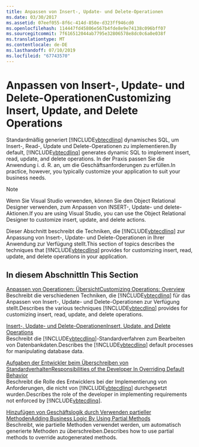 ```yaml
---
title: Anpassen von Insert-, Update- und Delete-Operationen
ms.date: 03/30/2017
ms.assetid: 07eef055-8f6c-414d-850e-d323ff946cd0
ms.openlocfilehash: 114447fd45806e567b4fde8e9e74138c096bff07
ms.sourcegitcommit: 7f616512044ab7795e32806578e8dc0c6a0e038f
ms.translationtype: MT
ms.contentlocale: de-DE
ms.lasthandoff: 07/10/2019
ms.locfileid: "67743570"
---
```

# <a name="customizing-insert-update-and-delete-operations"></a><span data-ttu-id="5b823-102">Anpassen von Insert-, Update- und Delete-Operationen</span><span class="sxs-lookup"><span data-stu-id="5b823-102">Customizing Insert, Update, and Delete Operations</span></span>
<span data-ttu-id="5b823-103">Standardmäßig generiert [!INCLUDE[vbtecdlinq](../../../../../../includes/vbtecdlinq-md.md)] dynamisches SQL, um Insert-, Read-, Update und Delete-Operationen zu implementieren.</span><span class="sxs-lookup"><span data-stu-id="5b823-103">By default, [!INCLUDE[vbtecdlinq](../../../../../../includes/vbtecdlinq-md.md)] generates dynamic SQL to implement insert, read, update, and delete operations.</span></span> <span data-ttu-id="5b823-104">In der Praxis passen Sie die Anwendung i. d. R. an, um die Geschäftsanforderungen zu erfüllen.</span><span class="sxs-lookup"><span data-stu-id="5b823-104">In practice, however, you typically customize your application to suit your business needs.</span></span>  
  
> [!NOTE]
>  <span data-ttu-id="5b823-105">Wenn Sie Visual Studio verwenden, können Sie den Object Relational Designer verwenden, zum Anpassen von INSERT-, Update- und delete-Aktionen.</span><span class="sxs-lookup"><span data-stu-id="5b823-105">If you are using Visual Studio, you can use the Object Relational Designer to customize insert, update, and delete actions.</span></span>  
  
 <span data-ttu-id="5b823-106">Dieser Abschnitt beschreibt die Techniken, die [!INCLUDE[vbtecdlinq](../../../../../../includes/vbtecdlinq-md.md)] zur Anpassung von Insert-, Update- und Delete-Operationen in Ihrer Anwendung zur Verfügung stellt.</span><span class="sxs-lookup"><span data-stu-id="5b823-106">This section of topics describes the techniques that [!INCLUDE[vbtecdlinq](../../../../../../includes/vbtecdlinq-md.md)] provides for customizing insert, read, update, and delete operations in your application.</span></span>  
  
## <a name="in-this-section"></a><span data-ttu-id="5b823-107">In diesem Abschnitt</span><span class="sxs-lookup"><span data-stu-id="5b823-107">In This Section</span></span>  
 [<span data-ttu-id="5b823-108">Anpassen von Operationen: Übersicht</span><span class="sxs-lookup"><span data-stu-id="5b823-108">Customizing Operations: Overview</span></span>](../../../../../../docs/framework/data/adonet/sql/linq/customizing-operations-overview.md)  
 <span data-ttu-id="5b823-109">Beschreibt die verschiedenen Techniken, die [!INCLUDE[vbtecdlinq](../../../../../../includes/vbtecdlinq-md.md)] für das Anpassen von Insert-, Update- und Delete-Operationen zur Verfügung stellt.</span><span class="sxs-lookup"><span data-stu-id="5b823-109">Describes the various techniques [!INCLUDE[vbtecdlinq](../../../../../../includes/vbtecdlinq-md.md)] provides for customizing insert, read, update, and delete operations.</span></span>  
  
 [<span data-ttu-id="5b823-110">Insert-, Update- und Delete-Operationen</span><span class="sxs-lookup"><span data-stu-id="5b823-110">Insert, Update, and Delete Operations</span></span>](../../../../../../docs/framework/data/adonet/sql/linq/insert-update-and-delete-operations.md)  
 <span data-ttu-id="5b823-111">Beschreibt die [!INCLUDE[vbtecdlinq](../../../../../../includes/vbtecdlinq-md.md)]-Standardverfahren zum Bearbeiten von Datenbankdaten.</span><span class="sxs-lookup"><span data-stu-id="5b823-111">Describes the [!INCLUDE[vbtecdlinq](../../../../../../includes/vbtecdlinq-md.md)] default processes for manipulating database data.</span></span>  
  
 [<span data-ttu-id="5b823-112">Aufgaben der Entwickler beim Überschreiben von Standardverhalten</span><span class="sxs-lookup"><span data-stu-id="5b823-112">Responsibilities of the Developer In Overriding Default Behavior</span></span>](../../../../../../docs/framework/data/adonet/sql/linq/responsibilities-of-the-developer-in-overriding-default-behavior.md)  
 <span data-ttu-id="5b823-113">Beschreibt die Rolle des Entwicklers bei der Implementierung von Anforderungen, die nicht von [!INCLUDE[vbtecdlinq](../../../../../../includes/vbtecdlinq-md.md)] durchgesetzt wurden.</span><span class="sxs-lookup"><span data-stu-id="5b823-113">Describes the role of the developer in implementing requirements not enforced by [!INCLUDE[vbtecdlinq](../../../../../../includes/vbtecdlinq-md.md)].</span></span>  
  
 [<span data-ttu-id="5b823-114">Hinzufügen von Geschäftslogik durch Verwenden partieller Methoden</span><span class="sxs-lookup"><span data-stu-id="5b823-114">Adding Business Logic By Using Partial Methods</span></span>](../../../../../../docs/framework/data/adonet/sql/linq/adding-business-logic-by-using-partial-methods.md)  
 <span data-ttu-id="5b823-115">Beschreibt, wie partielle Methoden verwendet werden, um automatisch generierte Methoden zu überschreiben.</span><span class="sxs-lookup"><span data-stu-id="5b823-115">Describes how to use partial methods to override autogenerated methods.</span></span>
